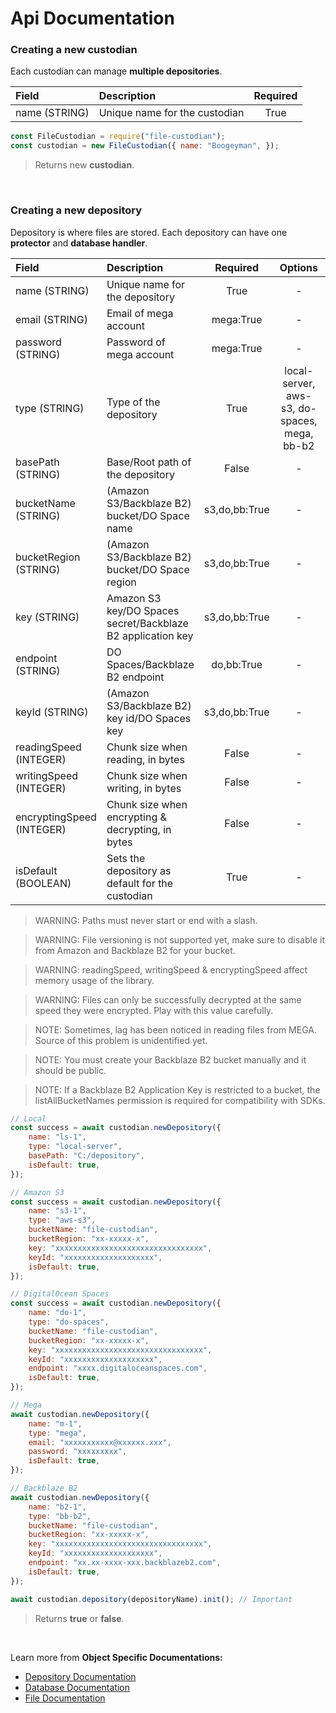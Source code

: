 # **Api Documentation**

### **Creating a new custodian**

Each custodian can manage **multiple depositories**.

| Field | Description | Required |
| :--- |    :---   |  :---:   |
| name (STRING) | Unique name for the custodian | True |

```js
const FileCustodian = require("file-custodian");
const custodian = new FileCustodian({ name: "Boogeyman", });
```
>Returns new **custodian**.

<br>

### **Creating a new depository**

Depository is where files are stored. Each depository can have one **protector** and **database handler**.

| Field | Description | Required | Options | Default |
| :--- |    :---   |  :---:   | :---: | :---: |
| name (STRING) | Unique name for the depository | True | - | - |
| email (STRING) | Email of mega account | mega:True | - | - |
| password (STRING) | Password of mega account | mega:True | - | - |
| type (STRING) | Type of the depository  | True | local-server, aws-s3, do-spaces, mega, bb-b2 | - |
| basePath (STRING) | Base/Root path of the depository | False | - | System/Bucket root |
| bucketName (STRING) | (Amazon S3/Backblaze B2) bucket/DO Space name | s3,do,bb:True | - | - |
| bucketRegion (STRING) | (Amazon S3/Backblaze B2) bucket/DO Space region | s3,do,bb:True | - | - |
| key (STRING) | Amazon S3 key/DO Spaces secret/Backblaze B2 application key | s3,do,bb:True | - | - |
| endpoint (STRING) | DO Spaces/Backblaze B2 endpoint | do,bb:True | - | - |
| keyId (STRING) | (Amazon S3/Backblaze B2) key id/DO Spaces key | s3,do,bb:True | - | - |
| readingSpeed (INTEGER) | Chunk size when reading, in bytes | False | - | 16384 |
| writingSpeed (INTEGER) | Chunk size when writing, in bytes | False | - | 16384 |
| encryptingSpeed (INTEGER) | Chunk size when encrypting & decrypting, in bytes | False | - | 16384 |
| isDefault (BOOLEAN) | Sets the depository as default for the custodian | True | - | - |

> WARNING: Paths must never start or end with a slash.

> WARNING: File versioning is not supported yet, make sure to disable it from Amazon and Backblaze B2 for your bucket.

> WARNING: readingSpeed, writingSpeed & encryptingSpeed affect memory usage of the library.

> WARNING: Files can only be successfully decrypted at the same speed they were encrypted. Play with this value carefully.

> NOTE: Sometimes, lag has been noticed in reading files from MEGA. Source of this problem is unidentified yet.

> NOTE: You must create your Backblaze B2 bucket manually and it should be public.

> NOTE: If a Backblaze B2 Application Key is restricted to a bucket, the listAllBucketNames permission is required for compatibility with SDKs.

```js
// Local
const success = await custodian.newDepository({
    name: "ls-1",
    type: "local-server",
    basePath: "C:/depository",
    isDefault: true,
});

// Amazon S3
const success = await custodian.newDepository({
    name: "s3-1",
    type: "aws-s3",
    bucketName: "file-custodian",
    bucketRegion: "xx-xxxxx-x",
    key: "xxxxxxxxxxxxxxxxxxxxxxxxxxxxxxxxx",
    keyId: "xxxxxxxxxxxxxxxxxxxx",
    isDefault: true,
});

// DigitalOcean Spaces
const success = await custodian.newDepository({
    name: "do-1",
    type: "do-spaces",
    bucketName: "file-custodian",
    bucketRegion: "xx-xxxxx-x",
    key: "xxxxxxxxxxxxxxxxxxxxxxxxxxxxxxxxx",
    keyId: "xxxxxxxxxxxxxxxxxxxx",
    endpoint: "xxxx.digitaloceanspaces.com",
    isDefault: true,
});

// Mega
await custodian.newDepository({
    name: "m-1",
    type: "mega",
    email: "xxxxxxxxxxx@xxxxxx.xxx",
    password: "xxxxxxxxx",
    isDefault: true,
});

// Backblaze B2
await custodian.newDepository({
    name: "b2-1",
    type: "bb-b2",
    bucketName: "file-custodian",
    bucketRegion: "xx-xxxxx-x",
    key: "xxxxxxxxxxxxxxxxxxxxxxxxxxxxxxxxx",
    keyId: "xxxxxxxxxxxxxxxxxxxx",
    endpoint: "xx.xx-xxxx-xxx.backblazeb2.com",
    isDefault: true,
});

await custodian.depository(depositoryName).init(); // Important
```
>Returns **true** or **false**.

<br>

Learn more from **Object Specific Documentations:**

- [Depository Documentation](https://github.com/amirparvez/file-custodian/tree/main/docs/depository.md)
- [Database Documentation](https://github.com/amirparvez/file-custodian/tree/main/docs/database.md)
- [File Documentation](https://github.com/amirparvez/file-custodian/tree/main/docs/file.md)
